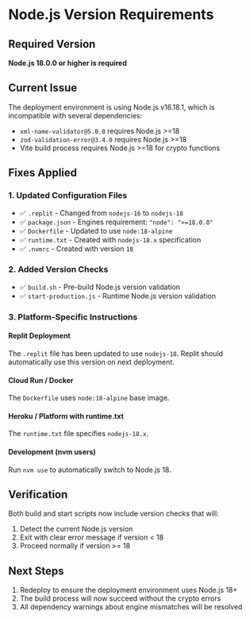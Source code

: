 # Node.js Version Requirements

## Required Version
**Node.js 18.0.0 or higher is required**

## Current Issue
The deployment environment is using Node.js v16.18.1, which is incompatible with several dependencies:
- `xml-name-validator@5.0.0` requires Node.js >=18
- `zod-validation-error@3.4.0` requires Node.js >=18
- Vite build process requires Node.js >=18 for crypto functions

## Fixes Applied

### 1. Updated Configuration Files
- ✅ `.replit` - Changed from `nodejs-16` to `nodejs-18`
- ✅ `package.json` - Engines requirement: `"node": ">=18.0.0"`
- ✅ `Dockerfile` - Updated to use `node:18-alpine`
- ✅ `runtime.txt` - Created with `nodejs-18.x` specification
- ✅ `.nvmrc` - Created with version `18`

### 2. Added Version Checks
- ✅ `build.sh` - Pre-build Node.js version validation
- ✅ `start-production.js` - Runtime Node.js version validation

### 3. Platform-Specific Instructions

#### Replit Deployment
The `.replit` file has been updated to use `nodejs-18`. Replit should automatically use this version on next deployment.

#### Cloud Run / Docker
The `Dockerfile` uses `node:18-alpine` base image.

#### Heroku / Platform with runtime.txt
The `runtime.txt` file specifies `nodejs-18.x`.

#### Development (nvm users)
Run `nvm use` to automatically switch to Node.js 18.

## Verification
Both build and start scripts now include version checks that will:
1. Detect the current Node.js version
2. Exit with clear error message if version < 18
3. Proceed normally if version >= 18

## Next Steps
1. Redeploy to ensure the deployment environment uses Node.js 18+
2. The build process will now succeed without the crypto errors
3. All dependency warnings about engine mismatches will be resolved
